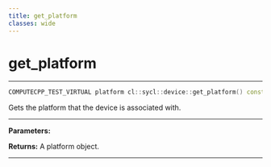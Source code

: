```yaml
---
title: get_platform
classes: wide
---
```

# get_platform

---

```cpp
COMPUTECPP_TEST_VIRTUAL platform cl::sycl::device::get_platform() const
```


Gets the platform that the device is associated with. 


---
**Parameters:**

**Returns:** A platform object. 

---
